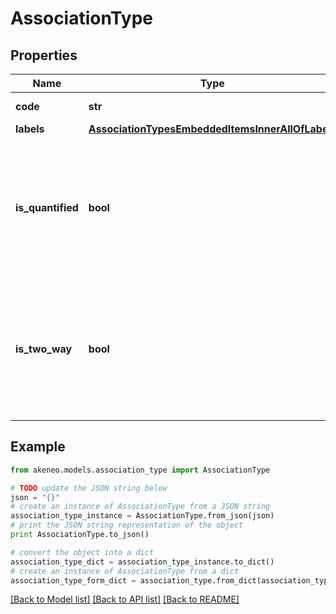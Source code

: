 # AssociationType


## Properties
Name | Type | Description | Notes
------------ | ------------- | ------------- | -------------
**code** | **str** | Association type code | 
**labels** | [**AssociationTypesEmbeddedItemsInnerAllOfLabels**](AssociationTypesEmbeddedItemsInnerAllOfLabels.md) |  | [optional] 
**is_quantified** | **bool** | When true, the association is a quantified association (Only available in the PIM Serenity version.) | [optional] [default to False]
**is_two_way** | **bool** | When true, the association is a two-way association (Only available in the PIM Serenity version.) | [optional] [default to False]

## Example

```python
from akeneo.models.association_type import AssociationType

# TODO update the JSON string below
json = "{}"
# create an instance of AssociationType from a JSON string
association_type_instance = AssociationType.from_json(json)
# print the JSON string representation of the object
print AssociationType.to_json()

# convert the object into a dict
association_type_dict = association_type_instance.to_dict()
# create an instance of AssociationType from a dict
association_type_form_dict = association_type.from_dict(association_type_dict)
```
[[Back to Model list]](../README.md#documentation-for-models) [[Back to API list]](../README.md#documentation-for-api-endpoints) [[Back to README]](../README.md)


